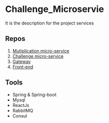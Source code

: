 # Challenge_Microservie
It is the description for the project services

## Repos
  1. [Mutiplication micro-service](https://github.com/Khaled802/multiplication)
  2. [Challenge micro-service](https://github.com/Khaled802/gemification)
  3. [Gateway](https://github.com/Khaled802/challenge_gateway)
  4. [Front-end](https://github.com/Khaled802/challenges-frontend)

## Tools
  - Spring & Spring-boot
  - Mysql
  - ReactJs
  - RabbitMQ
  - Consul

